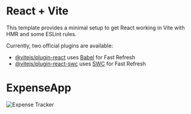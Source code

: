 # React + Vite

This template provides a minimal setup to get React working in Vite with HMR and some ESLint rules.

Currently, two official plugins are available:

- [@vitejs/plugin-react](https://github.com/vitejs/vite-plugin-react/blob/main/packages/plugin-react/README.md) uses [Babel](https://babeljs.io/) for Fast Refresh
- [@vitejs/plugin-react-swc](https://github.com/vitejs/vite-plugin-react-swc) uses [SWC](https://swc.rs/) for Fast Refresh
# ExpenseApp

<img src="[expense_tracker_image_url_here](https://encrypted-tbn0.gstatic.com/images?q=tbn:ANd9GcST6JplaKhVljXE2CRfiqD3MnY3aI52dN5AZQ&usqp=CAU)https://encrypted-tbn0.gstatic.com/images?q=tbn:ANd9GcST6JplaKhVljXE2CRfiqD3MnY3aI52dN5AZQ&usqp=CAU" alt="Expense Tracker">

